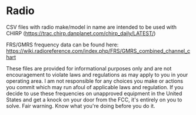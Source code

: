 # Radio

CSV files with radio make/model in name are intended to be used with CHIRP (https://trac.chirp.danplanet.com/chirp_daily/LATEST/)

FRS/GMRS frequency data can be found here: https://wiki.radioreference.com/index.php/FRS/GMRS_combined_channel_chart

These files are provided for informational purposes only and are not encouragement to violate laws and regulations as may apply to you in your operating area. I am not responsible for any choices you make or actions you commit which may run afoul of applicable laws and regulation. If you decide to use these frequencies on unapproved equipment in the United States and get a knock on your door from the FCC, it's entirely on you to solve. Fair warning. Know what you're doing before you do it.
